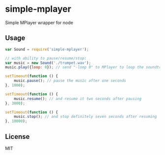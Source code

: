 simple-mplayer
==============

Simple MPlayer wrapper for node


## Usage

``` js
var Sound = require('simple-mplayer');

// with ability to pause/resume/stop:
var music = new Sound('./trumpet.wav');
music.play({loop: 0}); // send "-loop 0" to MPlayer to loop the soundtrack forever

setTimeout(function () {
    music.pause(); // pause the music after one seconds
}, 1000);

setTimeout(function () {
    music.resume(); // and resume it two seconds after pausing
}, 3000);

setTimeout(function () {
    music.stop(); // and stop definitely seven seconds after resuming
}, 10000);
```

## License

MIT

